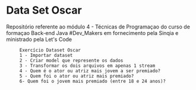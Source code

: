 # Data Set Oscar

Repositório referente ao módulo 4 - Técnicas de Programaçao do curso de formaçao Back-end Java #Dev_Makers em fornecimento pela Sinqia e ministrado pela Let's Code

         Exercício Dataset Oscar
         1 - Importar dataset
         2 - Criar model que represente os dados
         3 - Transformar os dois arquivos em apenas 1 stream
         4 - Quem é o ator ou atriz mais jovem a ser premiado?
         5 - Quem foi o ator ou atriz mais premiado?
         6- Quem foi o jovem mais premiado (entre 18 e 24 anos)?
